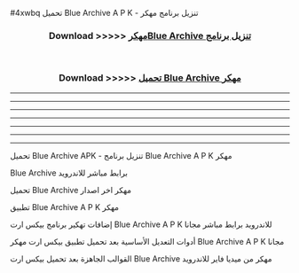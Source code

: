 #4xwbq تحميل Blue Archive  A P K - تنزيل برنامج مهكر



<div align="center">
<h3>Download >>>>> <a href="https://runaway1.web.app/?sq=Blue Archive ">مهكرBlue Archive  تنزيل برنامج</a></h3><br>

<h3>Download >>>>> <a href="https://runaway1.web.app/?sq=Blue Archive ">تحميل Blue Archive  مهكر</a></h3>
</div>


----------------------------------------------------------

----------------------------------------------------------

----------------------------------------------------------

----------------------------------------------------------

----------------------------------------------------------

----------------------------------------------------------

----------------------------------------------------------

تحميل Blue Archive  APK - تنزيل برنامج Blue Archive  A P K مهكر

Blue Archive  برابط مباشر للاندرويد

تحميل Blue Archive  مهكر اخر اصدار

تطبيق Blue Archive  A P K مهكر

إضافات تهكير برنامج بيكس ارت Blue Archive  A P K للاندرويد برابط مباشر مجانا

أدوات التعديل الأساسية بعد تحميل تطبيق بيكس ارت مهكر Blue Archive  A P K مجانا

القوالب الجاهزة بعد تحميل بيكس ارت Blue Archive  مهكر من ميديا فاير للاندرويد


